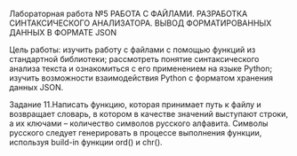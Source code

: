 Лабораторная работа №5
РАБОТА С ФАЙЛАМИ. РАЗРАБОТКА
СИНТАКСИЧЕСКОГО АНАЛИЗАТОРА. ВЫВОД
ФОРМАТИРОВАННЫХ ДАННЫХ В ФОРМАТЕ JSON

Цель работы: изучить работу с файлами с помощью
функций из стандартной библиотеки; рассмотреть понятие синтаксического анализа текста и ознакомиться с его применением
на языке Python; изучить возможности взаимодействия Python с
форматом хранения данных JSON.

Задание 11.Написать функцию, которая принимает путь к файлу и
возвращает словарь, в котором в качестве значений выступают
строки, а их ключами – количество символов русского алфавита. Символы русского следует генерировать в процессе выполнения функции, используя build-in функции ord() и chr().
